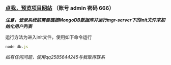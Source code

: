 ### [点我，预览项目网站](http://47.110.147.22)  （账号 admin 密码 666）

***注意，登录系统前需要链接MongoDB数据库并运行mgr-server下的init文件来初始化用户列表***

运行方法为进入init文件，使用如下命令运行
``` javascript 
node db.js
```


*如有任何问题，使用qq2585644245与我取得联系*
